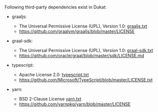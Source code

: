 Following third-party dependencies exist in Dukat:
    
* graaljs:
    * The Universal Permissive License (UPL), Version 1.0: [graaljs.txt](graaljs.txt)
    * https://github.com/graalvm/graaljs/blob/master/LICENSE    
    
* graal-sdk:
    * The Universal Permissive License (UPL), Version 1.0: [graal-sdk.txt](graal-sdk.txt)
    * https://github.com/oracle/graal/blob/master/sdk/LICENSE.md
            
* typescript:
    * Apache License 2.0: [typescript.txt](typescript.txt)
    * https://github.com/Microsoft/TypeScript/blob/master/LICENSE.txt
    
* yarn:
    * BSD 2-Clause License [yarn.txt](yarn.txt)            
    * https://github.com/yarnpkg/yarn/blob/master/LICENSE
